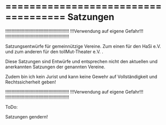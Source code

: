 ====================================
Satzungen
====================================

!!!!!!!!!!!!!!!!!!!!!!!!!!!!!!!!!!!!!!!!!!!!!!!!!!
!!!Verwendung auf eigene Gefahr!!!
!!!!!!!!!!!!!!!!!!!!!!!!!!!!!!!!!!!!!!!!!!!!!!!!!!

Satzungsentwürfe für gemeinnützige Vereine. Zum einen für den HaSi e.V. und zum anderen für den tollMut-Theater e.V. .

Diese Satzungen sind Entwürfe und entsprechen nicht den aktuellen und anerkannten Satzungen der genannten Vereine.

Zudem bin ich kein Jurist und kann keine Gewehr auf Vollständigkeit und Rechtssicherheit geben!

!!!!!!!!!!!!!!!!!!!!!!!!!!!!!!!!!!!!!!!!!!!!!!!!!!
!!!Verwendung auf eigene Gefahr!!!
!!!!!!!!!!!!!!!!!!!!!!!!!!!!!!!!!!!!!!!!!!!!!!!!!!


ToDo:

Satzungen gendern! 